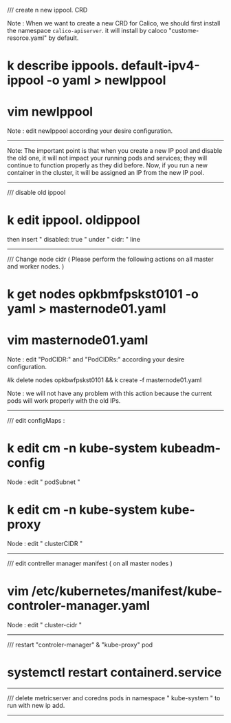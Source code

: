 
/// create n new ippool. CRD

Note : When we want to create a new CRD for Calico, we should first install the namespace `calico-apiserver`.  it will install by caloco "custome-resorce.yaml" by default. 

# k describe ippools. default-ipv4-ippool  -o yaml > newIppool

# vim newIppool

Note : edit newIppool according your desire configuration.

-------------------------------------------------------------------

Note: The important point is that when you create a new IP pool and disable the old one, it will not impact your running pods and services; they will continue to function properly as they did before.
Now, if you run a new container in the cluster, it will be assigned an IP from the new IP pool.

-------------------------------------------------------------------

/// disable old ippool

# k edit ippool. oldippool

  then insert " disabled: true " under " cidr: " line
  
-------------------------------------------------------------------

/// Change node cidr  ( Please perform the following actions on all master and worker nodes. ) 

# k get nodes opkbmfpskst0101 -o yaml > masternode01.yaml
# vim masternode01.yaml
 Note : edit "PodCIDR:" and "PodCIDRs:" according your desire configuration.

#k delete nodes opkbwfpskst0101 && k create -f masternode01.yaml

Note : we will not have any problem with this action because the current pods will work properly with the old IPs.

-------------------------------------------------------------------

/// edit configMaps :

# k edit cm -n kube-system kubeadm-config
  Node : edit " podSubnet "
  
# k edit cm -n kube-system kube-proxy
  Node : edit " clusterCIDR "
  
-------------------------------------------------------------------

/// edit contreller manager manifest ( on all master nodes )

# vim /etc/kubernetes/manifest/kube-controler-manager.yaml
  Node : edit " cluster-cidr "

-------------------------------------------------------------------
/// restart "controler-manager" & "kube-proxy" pod 

# systemctl restart containerd.service
  
-------------------------------------------------------------------

/// delete metricserver and coredns pods in namespace " kube-system " to run with new ip add.

-------------------------------------------------------------------
